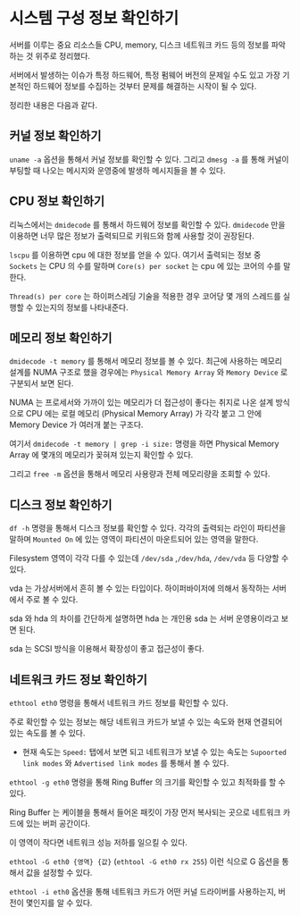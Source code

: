# 시스템 구성 정보 확인하기 

서버를 이루는 중요 리소스들 CPU, memory, 디스크 네트워크 카드 등의 정보를 파악하는 것 위주로 정리했다. 

서버에서 발생하는 이슈가 특정 하드웨어, 특정 펌웨어 버전의 문제일 수도 있고 가장 기본적인 하드웨어 정보를 수집하는 것부터 문제를 해결하는 시작이 될 수 있다.

정리한 내용은 다음과 같다.

## 커널 정보 확인하기 

`uname -a` 옵션을 통해서 커널 정보를 확인할 수 있다. 그리고 `dmesg -a` 를 통해 커널이 부팅할 때 나오는 메시지와 운영중에 발생하 메시지들을 볼 수 있다.

## CPU 정보 확인하기 

리눅스에서는 `dmidecode` 를 통해서 하드웨어 정보를 확인할 수 있다. `dmidecode` 만을 이용하면 너무 많은 정보가 출력되므로 키워드와 함께 사용할 것이 권장된다.

`lscpu` 를 이용하면 cpu 에 대한 정보를 얻을 수 있다. 여기서 출력되는 정보 중 `Sockets` 는 CPU 의 수를 말하며 `Core(s) per socket` 는 cpu 에 있는 코어의 수를 말한다.

`Thread(s) per core` 는 하이퍼스레딩 기술을 적용한 경우 코어당 몇 개의 스레드를 실행할 수 있는지의 정보를 나타내준다.

## 메모리 정보 확인하기 

`dmidecode -t memory` 를 통해서 메모리 정보를 볼 수 있다. 최근에 사용하는 메모리 설계를 NUMA 구조로 했을 경우에는 `Physical Memory Array` 와 `Memory Device` 로 구분되서 보면 된다.

NUMA 는 프로세서와 가까이 있는 메모리가 더 접근성이 좋다는 취지로 나온 설계 방식으로 CPU 에는 로컬 메모리 (Physical Memory Array) 가 각각 붙고 그 안에 Memory Device 가 여러개 붙는 구조다.

여기서 `dmidecode -t memory | grep -i size:` 명령을 하면 Physical Memory Array 에 몇개의 메모리가 꽂혀져 있는지 확인할 수 있다.

그리고 `free -m` 옵션을 통해서 메모리 사용량과 전체 메모리량을 조회할 수 있다.

## 디스크 정보 확인하기

`df -h` 명령을 통해서 디스크 정보를 확인할 수 있다. 각각의 출력되는 라인이 파티션을 말하며 `Mounted On` 에 있는 영역이 파티션이 마운트되어 있는 영역을 말한다.

Filesystem 영역이 각각 다를 수 있는데 `/dev/sda` ,`/dev/hda`, `/dev/vda` 등 다양할 수 있다.

vda 는 가상서버에서 흔히 볼 수 있는 타입이다. 하이퍼바이저에 의해서 동작하는 서버에서 주로 볼 수 있다.

sda 와 hda 의 차이를 간단하게 설명하면 hda 는 개인용 sda 는 서버 운영용이라고 보면 된다.

sda 는 SCSI  방식을 이용해서 확장성이 좋고 접근성이 좋다.

## 네트워크 카드 정보 확인하기

`ethtool eth0` 명령을 통해서 네트워크 카드 정보를 확인할 수 있다.

주로 확인할 수 있는 정보는 해당 네트워크 카드가 보낼 수 있는 속도와 현재 연결되어 있는 속도를 볼 수 있다.

- 현재 속도는 `Speed:` 탭에서 보면 되고 네트워크가 보낼 수 있는 속도는 `Supoorted link modes` 와 `Advertised link modes` 를 통해서 볼 수 있다.

`ethtool -g eth0` 명령을 통해 Ring Buffer 의 크기를 확인할 수 있고 최적화를 할 수 있다.

Ring Buffer 는 케이블을 통해서 들어온 패킷이 가장 먼저 복사되는 곳으로 네트워크 카드에 있는 버퍼 공간이다.

이 영역이 작다면 네트워크 성능 저하를 일으킬 수 있다. 

`ethtool -G eth0 {영역} {값}` (`ethtool -G eth0 rx 255`) 이런 식으로 G 옵션을 통해서 값을 설정할 수 있다.

`ethtool -i eth0` 옵션을 통해 네트워크 카드가 어떤 커널 드라이버를 사용하는지, 버전이 몇인지를 알 수 있다.

 
